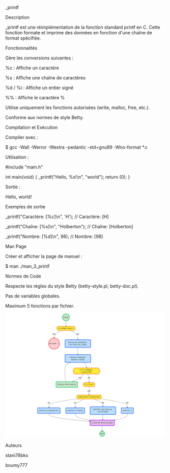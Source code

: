 _printf

Description

_printf est une réimplémentation de la fonction standard printf en C. Cette fonction formate et imprime des données en fonction d'une chaîne de format spécifiée.

Fonctionnalités

Gère les conversions suivantes :

%c : Affiche un caractère

%s : Affiche une chaîne de caractères

%d / %i : Affiche un entier signé

%% : Affiche le caractère %

Utilise uniquement les fonctions autorisées (write, malloc, free, etc.).

Conforme aux normes de style Betty.

Compilation et Exécution

Compiler avec :

$ gcc -Wall -Werror -Wextra -pedantic -std=gnu89 -Wno-format *.c

Utilisation :

#include "main.h"

int main(void)
{
    _printf("Hello, %s!\n", "world");
    return (0);
}

Sortie :

Hello, world!

Exemples de sortie

_printf("Caractère: [%c]\n", 'H');
// Caractère: [H]

_printf("Chaîne: [%s]\n", "Holberton");
// Chaîne: [Holberton]

_printf("Nombre: [%d]\n", 98);
// Nombre: [98]

Man Page

Créer et afficher la page de manuel :

$ man ./man_3_printf

Normes de Code

Respecte les règles du style Betty (betty-style.pl, betty-doc.pl).

Pas de variables globales.

Maximum 5 fonctions par fichier.



![Flowchart-1](images/Flowchart-1.png)




Auteurs

stani78bks

boumy777


